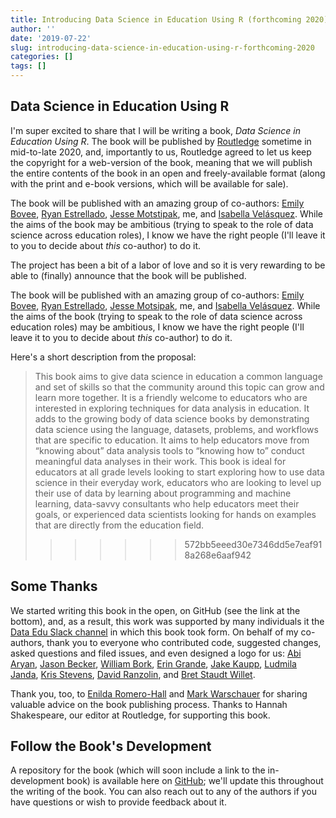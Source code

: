 ```yaml
---
title: Introducing Data Science in Education Using R (forthcoming 2020)
author: ''
date: '2019-07-22'
slug: introducing-data-science-in-education-using-r-forthcoming-2020
categories: []
tags: []
---
```


## Data Science in Education Using R

I'm super excited to share that I will be writing a book, *Data Science in Education Using R*. The book will be published by [Routledge](https://www.routledge.com) sometime in mid-to-late 2020, and, importantly to us, Routledge agreed to let us keep the copyright for a web-version of the book, meaning that we will publish the entire contents of the book in an open and freely-available format (along with the print and e-book versions, which will be available for sale). 

The book will be published with an amazing group of co-authors: [Emily Bovee](https://www.emilybovee.com/), [Ryan Estrellado](https://ryanestrellado.netlify.com/), [Jesse Motstipak](https://www.jessemaegan.com/), me, and [Isabella Velásquez](https://ivelasq.rbind.io). While the aims of the book may be ambitious (trying to speak to the role of data science across education roles), I know we have the right people (I'll leave it to you to decide about *this* co-author) to do it.

The project has been a bit of a labor of love and so it is very rewarding to be able to (finally) announce that the book will be published.

The book will be published with an amazing group of co-authors: [Emily Bovee](https://www.emilybovee.com/), [Ryan Estrellado](https://ryanestrellado.netlify.com/), [Jesse Motsipak](https://www.jessemaegan.com/), me, and [Isabella Velásquez](https://ivelasq.rbind.io). While the aims of the book (trying to speak to the role of data science across education roles) may be ambitious, I know we have the right people (I'll leave it to you to decide about *this* co-author) to do it.

Here's a short description from the proposal:

> This book aims to give data science in education a common language and set of skills so that the community around this topic can grow and learn more together. It is a friendly welcome to educators who are interested in exploring techniques for data analysis in education. It adds to the growing body of data science books by demonstrating data science using the language, datasets, problems, and workflows that are specific to education. It aims to help educators move from “knowing about” data analysis tools to “knowing how to” conduct meaningful data analyses in their work. This book is ideal for educators at all grade levels looking to start exploring how to use data science in their everyday work, educators who are looking to level up their use of data by learning about programming and machine learning, data-savvy consultants who help educators meet their goals, or experienced data scientists looking for hands on examples that are directly from the education field.
>>>>>>> 572bb5eeed30e7346dd5e7eaf918a268e6aaf942

## Some Thanks

We started writing this book in the open, on GitHub (see the link at the bottom), and, as a result, this work was supported by many individuals it the [Data Edu Slack channel](https://dataedu.slack.com/) in which this book took form. On behalf of my co-authors, thank you to everyone who contributed code, suggested changes, asked questions and filed issues, and even designed a logo for us: [Abi Aryan](http://www.abiaryan.com/), [Jason Becker](https://www.linkedin.com/in/jsonbecker/), [William Bork](http://www.williambork.com/), [Erin Grande](http://eringrand.github.io/), [Jake Kaupp](http://www.jakekaupp.com/), [Ludmila Janda](https://www.linkedin.com/in/ludmila-janda-866259119/), [Kris Stevens](https://www.linkedin.com/in/kristopherdelanestevens/), [David Ranzolin](https://github.com/daranzolin), and [Bret Staudt Willet](http://bretsw.com/). 

Thank you, too, to [Enilda Romero-Hall](https://www.enildaromero.net/) and [Mark Warschauer](http://education.uci.edu/markw-bio.html) for sharing valuable advice on the book publishing process. Thanks to Hannah Shakespeare, our editor at Routledge, for supporting this book.

## Follow the Book's Development

A repository for the book (which will soon include a link to the in-development book) is available here on [GitHub](https://github.com/data-edu/data-science-in-education); we'll update this throughout the writing of the book. You can also reach out to any of the authors if you have questions or wish to provide feedback about it.